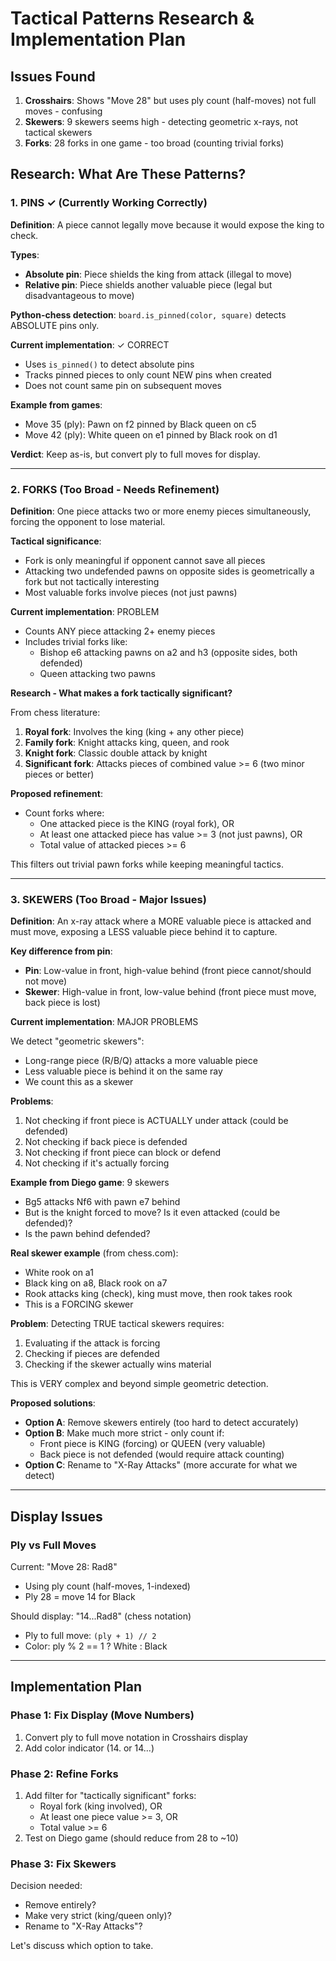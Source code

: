 # Tactical Patterns Research & Implementation Plan

## Issues Found

1. **Crosshairs**: Shows "Move 28" but uses ply count (half-moves) not full moves - confusing
2. **Skewers**: 9 skewers seems high - detecting geometric x-rays, not tactical skewers
3. **Forks**: 28 forks in one game - too broad (counting trivial forks)

## Research: What Are These Patterns?

### 1. PINS ✓ (Currently Working Correctly)

**Definition**: A piece cannot legally move because it would expose the king to check.

**Types**:
- **Absolute pin**: Piece shields the king from attack (illegal to move)
- **Relative pin**: Piece shields another valuable piece (legal but disadvantageous to move)

**Python-chess detection**: `board.is_pinned(color, square)` detects ABSOLUTE pins only.

**Current implementation**: ✓ CORRECT
- Uses `is_pinned()` to detect absolute pins
- Tracks pinned pieces to only count NEW pins when created
- Does not count same pin on subsequent moves

**Example from games**:
- Move 35 (ply): Pawn on f2 pinned by Black queen on c5
- Move 42 (ply): White queen on e1 pinned by Black rook on d1

**Verdict**: Keep as-is, but convert ply to full moves for display.

---

### 2. FORKS (Too Broad - Needs Refinement)

**Definition**: One piece attacks two or more enemy pieces simultaneously, forcing the opponent to lose material.

**Tactical significance**:
- Fork is only meaningful if opponent cannot save all pieces
- Attacking two undefended pawns on opposite sides is geometrically a fork but not tactically interesting
- Most valuable forks involve pieces (not just pawns)

**Current implementation**: PROBLEM
- Counts ANY piece attacking 2+ enemy pieces
- Includes trivial forks like:
  - Bishop e6 attacking pawns on a2 and h3 (opposite sides, both defended)
  - Queen attacking two pawns

**Research - What makes a fork tactically significant?**

From chess literature:
1. **Royal fork**: Involves the king (king + any other piece)
2. **Family fork**: Knight attacks king, queen, and rook
3. **Knight fork**: Classic double attack by knight
4. **Significant fork**: Attacks pieces of combined value >= 6 (two minor pieces or better)

**Proposed refinement**:
- Count forks where:
  - One attacked piece is the KING (royal fork), OR
  - At least one attacked piece has value >= 3 (not just pawns), OR
  - Total value of attacked pieces >= 6

This filters out trivial pawn forks while keeping meaningful tactics.

---

### 3. SKEWERS (Too Broad - Major Issues)

**Definition**: An x-ray attack where a MORE valuable piece is attacked and must move, exposing a LESS valuable piece behind it to capture.

**Key difference from pin**:
- **Pin**: Low-value in front, high-value behind (front piece cannot/should not move)
- **Skewer**: High-value in front, low-value behind (front piece must move, back piece is lost)

**Current implementation**: MAJOR PROBLEMS

We detect "geometric skewers":
- Long-range piece (R/B/Q) attacks a more valuable piece
- Less valuable piece is behind it on the same ray
- We count this as a skewer

**Problems**:
1. Not checking if front piece is ACTUALLY under attack (could be defended)
2. Not checking if back piece is defended
3. Not checking if front piece can block or defend
4. Not checking if it's actually forcing

**Example from Diego game**: 9 skewers
- Bg5 attacks Nf6 with pawn e7 behind
- But is the knight forced to move? Is it even attacked (could be defended)?
- Is the pawn behind defended?

**Real skewer example** (from chess.com):
- White rook on a1
- Black king on a8, Black rook on a7
- Rook attacks king (check), king must move, then rook takes rook
- This is a FORCING skewer

**Problem**: Detecting TRUE tactical skewers requires:
1. Evaluating if the attack is forcing
2. Checking if pieces are defended
3. Checking if the skewer actually wins material

This is VERY complex and beyond simple geometric detection.

**Proposed solutions**:
- **Option A**: Remove skewers entirely (too hard to detect accurately)
- **Option B**: Make much more strict - only count if:
  - Front piece is KING (forcing) or QUEEN (very valuable)
  - Back piece is not defended (would require attack counting)
- **Option C**: Rename to "X-Ray Attacks" (more accurate for what we detect)

---

## Display Issues

### Ply vs Full Moves

Current: "Move 28: Rad8"
- Using ply count (half-moves, 1-indexed)
- Ply 28 = move 14 for Black

Should display: "14...Rad8" (chess notation)
- Ply to full move: `(ply + 1) // 2`
- Color: ply % 2 == 1 ? White : Black

---

## Implementation Plan

### Phase 1: Fix Display (Move Numbers)
1. Convert ply to full move notation in Crosshairs display
2. Add color indicator (14. or 14...)

### Phase 2: Refine Forks
1. Add filter for "tactically significant" forks:
   - Royal fork (king involved), OR
   - At least one piece value >= 3, OR
   - Total value >= 6
2. Test on Diego game (should reduce from 28 to ~10)

### Phase 3: Fix Skewers
Decision needed:
- Remove entirely?
- Make very strict (king/queen only)?
- Rename to "X-Ray Attacks"?

Let's discuss which option to take.
